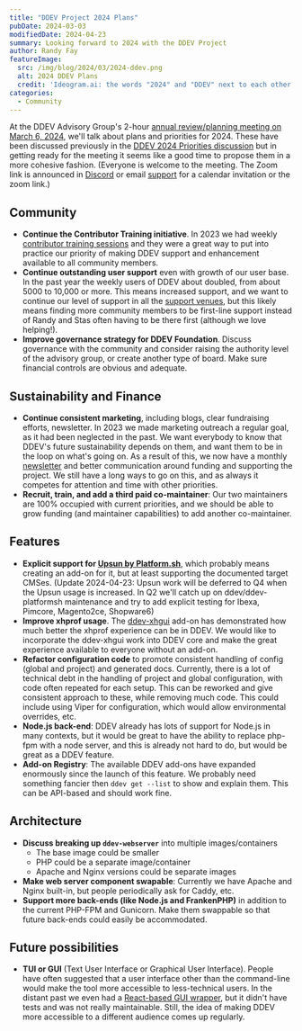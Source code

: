 ```yaml
---
title: "DDEV Project 2024 Plans"
pubDate: 2024-03-03
modifiedDate: 2024-04-23
summary: Looking forward to 2024 with the DDEV Project
author: Randy Fay
featureImage:
  src: /img/blog/2024/03/2024-ddev.png
  alt: 2024 DDEV Plans
  credit: 'Ideogram.ai: the words "2024" and "DDEV" next to each other'
categories:
  - Community
---
```


At the DDEV Advisory Group's 2-hour [annual review/planning meeting on March 6, 2024](https://www.timeanddate.com/worldclock/fixedtime.html?msg=DDEV+Advisory+Group&iso=20240306T09&p1=75&ah=2), we'll talk about plans and priorities for 2024. These have been discussed previously in the [DDEV 2024 Priorities discussion](https://github.com/orgs/ddev/discussions/5720) but in getting ready for the meeting it seems like a good time to propose them in a more cohesive fashion. (Everyone is welcome to the meeting. The Zoom link is announced in [Discord](https://discord.com/channels/664580571770388500/1068592494184501349/1213180991133192302) or email [support](mailto:support%40ddev.com) for a calendar invitation or the zoom link.)

## Community

* **Continue the Contributor Training initiative**. In 2023 we had weekly [contributor training sessions](contributor-training.md) and they were a great way to put into practice our priority of making DDEV support and enhancement available to all community members.
* **Continue outstanding user support** even with growth of our user base. In the past year the weekly users of DDEV about doubled, from about 5000 to 10,000 or more. This means increased support, and we want to continue our level of support in all the [support venues](https://ddev.readthedocs.io/en/stable/users/support/), but this likely means finding more community members to be first-line support instead of Randy and Stas often having to be there first (although we love helping!).
* **Improve governance strategy for DDEV Foundation**.  Discuss governance with the community and consider raising the authority level of the advisory group, or  create another type of board. Make sure financial controls are obvious and adequate.

## Sustainability and Finance

* **Continue consistent marketing**, including blogs, clear fundraising efforts, newsletter. In 2023 we made marketing outreach a regular goal, as it had been neglected in the past. We want everybody to know that DDEV's future sustainability depends on them, and want them to be in the loop on what's going on. As a result of this, we now have a monthly [newsletter](/newsletter) and better communication around funding and supporting the project. We still have a long ways to go on this, and as always it competes for attention and time with other priorities.
* **Recruit, train, and add a third paid co-maintainer**: Our two maintainers are 100% occupied with current priorities, and we should be able to grow funding (and maintainer capabilities) to add another co-maintainer.

## Features

* **Explicit support for [Upsun by Platform.sh](https://upsun.com/)**, which probably means creating an add-on for it, but at least supporting the documented target CMSes. (Update 2024-04-23: Upsun work will be deferred to Q4 when the Upsun usage is increased. In Q2 we'll catch up on ddev/ddev-platformsh maintenance and try to add explicit testing for Ibexa, Pimcore, Magento2ce, Shopware6)
* **Improve xhprof usage**. The [ddev-xhgui](https://github.com/tyler36/ddev-xhgui) add-on has demonstrated how much better the xhprof experience can be in DDEV. We would like to incorporate the ddev-xhgui work into DDEV core and make the great experience available to everyone without an add-on.
* **Refactor configuration code** to promote consistent handling of config (global and project) and generated docs. Currently, there is a lot of technical debt in the handling of project and global configuration, with code often repeated for each setup. This can be reworked and give consistent approach to these, while removing much code. This could include using Viper for configuration, which would allow environmental overrides, etc.
* **Node.js back-end**: DDEV already has lots of support for Node.js in many contexts, but it would be great to have the ability to replace php-fpm with a node server, and this is already not hard to do, but would be great as a DDEV feature.
* **Add-on Registry**: The available DDEV add-ons have expanded enormously since the launch of this feature. We probably need something fancier then `ddev get --list` to show and explain them. This can be API-based and should work fine.

## Architecture

* **Discuss breaking up `ddev-webserver`** into multiple images/containers
  * The base image could be smaller
  * PHP could be a separate image/container
  * Apache and Nginx versions could be separate images
* **Make web server component swapable**: Currently we have Apache and Nginx built-in, but people periodically ask for Caddy, etc.
* **Support more back-ends (like Node.js and FrankenPHP)** in addition to the current PHP-FPM and Gunicorn. Make them swappable so that future back-ends could easily be accommodated.

## Future possibilities

* **TUI or GUI** (Text User Interface or Graphical User Interface). People have often suggested that a user interface other than the command-line would make the tool more accessible to less-technical users. In the distant past we even had a [React-based GUI wrapper](https://github.com/ddev/ddev-ui), but it didn't have tests and was not really maintainable. Still, the idea of making DDEV more accessible to a different audience comes up regularly.
